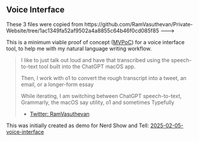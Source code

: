 ## Voice Interface

<!--> These 3 files were copied from https://github.com/RamVasuthevan/Private-Website/tree/1ac1349fa52af9502a4a8855c64b46f0cd085f85 --->

This is a minimum viable proof of concept ([MVPoC](https://x.com/RamVasuthevan/status/1888262972990218562)) for a voice interface tool, to help me with my natural language writing workflow.

> I like to just talk out loud and have that transcribed using the speech-to-text tool built into the ChatGPT macOS app. 
>
> Then, I work with o1 to convert the rough transcript into a tweet, an email, or a longer-form essay
>
> While iterating, I am switching between ChatGPT speech-to-text, Grammarly, the macOS say utility, o1 and sometimes Typefully
> 
> - [Twitter: RamVasuthevan](https://x.com/RamVasuthevan/status/1885916243473125802)

This was initially created as demo for Nerd Show and Tell: [2025-02-05-voice-interface](https://github.com/RamVasuthevan/nerd-show-and-tell/blob/main/2025-02-05-voice-interface/README.md)